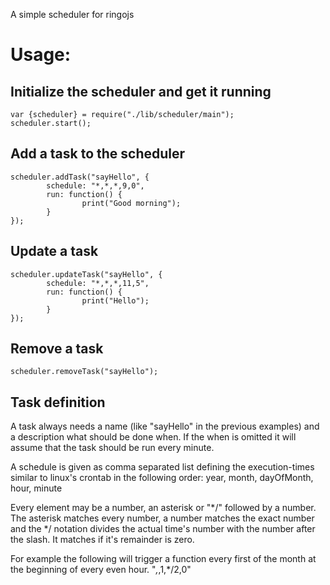 A simple scheduler for ringojs

# Usage:

## Initialize the scheduler and get it running
    var {scheduler} = require("./lib/scheduler/main");
    scheduler.start();

## Add a task to the scheduler
    scheduler.addTask("sayHello", {
            schedule: "*,*,*,9,0",
            run: function() {
                    print("Good morning");
            }
    });

## Update a task
    scheduler.updateTask("sayHello", {
            schedule: "*,*,*,11,5",
            run: function() {
                    print("Hello");
            }
    });

## Remove a task
    scheduler.removeTask("sayHello");

## Task definition
A task always needs a name (like "sayHello" in the previous examples) and a description what should be done when.
If the when is omitted it will assume that the task should be run every minute.

A schedule is given as comma separated list defining the execution-times similar to linux's crontab in the following order:
year, month, dayOfMonth, hour, minute

Every element may be a number, an asterisk or "*/" followed by a number.
The asterisk matches every number, a number matches the exact number and the */ notation divides the actual time's number 
with the number after the slash. It matches if it's remainder is zero.

For example the following will trigger a function every first of the month at the beginning of every even hour.
    "*,*,1,*/2,0"
